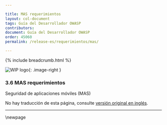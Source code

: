```yaml
---

title: MAS requerimientos
layout: col-document
tags: Guía del Desarrollador OWASP
contributors:
document: Guía del Desarrollador OWASP
order: 45060
permalink: /release-es/requerimientos/mas/

---
```


{% include breadcrumb.html %}

<style type="text/css">
.image-right {
  height: 180px;
  display: block;
  margin-left: auto;
  margin-right: auto;
  float: right;
}
</style>

![WIP logo](../../../assets/images/dg_wip.png "Trabajo en curso"){: .image-right }

### 3.6 MAS requerimientos

Seguridad de aplicaciones móviles (MAS)

No hay traducción de esta página, consulte [versión original en inglés][release0506].

----

[release0506]: https://github.com/OWASP/www-project-developer-guide/blob/main/release/05-requirements/06-mas.md

\newpage
